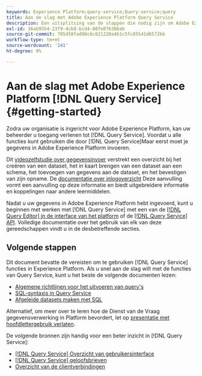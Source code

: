 ```yaml
---
keywords: Experience Platform;query-service;Query-service;query
title: Aan de slag met Adobe Experience Platform Query Service
description: Een uitsplitsing van de stappen die nodig zijn om Adobe Experience Platform Query Service volledig te gebruiken
exl-id: 36ab9354-23f9-4cb8-bcd4-00fe076386ab
source-git-commit: 705d58fad98c6c021220a4b1c5fc85541d6572bb
workflow-type: tm+mt
source-wordcount: '241'
ht-degree: 0%

---
```


# Aan de slag met Adobe Experience Platform [!DNL Query Service] {#getting-started}

Zodra uw organisatie is ingericht voor Adobe Experience Platform, kan uw beheerder u toegang verlenen tot [!DNL Query Service]. Voordat u alle functies kunt gebruiken die door [!DNL Query Service]Maar eerst moet je gegevens in Adobe Experience Platform invoeren.

Dit [videozelfstudie over gegevensinvoer](https://experienceleague.adobe.com/docs/platform-learn/tutorials/data-ingestion/create-datasets-and-ingest-data.html) verstrekt een overzicht bij het creëren van een dataset, het in kaart brengen van een dataset aan een schema, het toevoegen van gegevens aan de dataset, en het bevestigen van zijn opname. De [documentatie over inlogoverzicht](../../ingestion/home.md) Deze aanvulling vormt een aanvulling op deze informatie en biedt uitgebreidere informatie en koppelingen naar andere leermiddelen.

Nadat u uw gegevens in Adobe Experience Platform hebt ingevoerd, kunt u beginnen met werken met [!DNL Query Service] met een van de [[!DNL Query Editor] in de interface van het platform](../ui/user-guide.md) of de [[!DNL Query Service] API](../api/getting-started.md). Volledige documentatie over het gebruik van elk van deze gereedschappen vindt u in de desbetreffende secties.

## Volgende stappen

Dit document bevatte de vereisten om te gebruiken [!DNL Query Service] functies in Experience Platform. Als u snel aan de slag wilt met de functies van Query Service, kunt u het beste de volgende documenten lezen:

- [Algemene richtlijnen voor het uitvoeren van query&#39;s](../best-practices/writing-queries.md)
- [SQL-syntaxis in Query Service](../sql/syntax.md)
- [Afgeleide datasets maken met SQL](../data-distiller/derived-datasets/create-derived-datasets-with-sql.md)

Alternatief, om meer over te leren hoe de Dienst van de Vraag gegevensverwerking in Platform bevordert, let op [presentatie met hoofdlettergebruik verlaten](../use-cases/abandoned-browse.md#video-example).

De volgende bronnen zijn handig voor een beter inzicht in [!DNL Query Service]:

- [[!DNL Query Service] Overzicht van gebruikersinterface](../ui/overview.md)
- [[!DNL Query Service] geloofsbrieven](../ui/credentials.md)
- [Overzicht van de clientverbindingen](../clients/overview.md)

